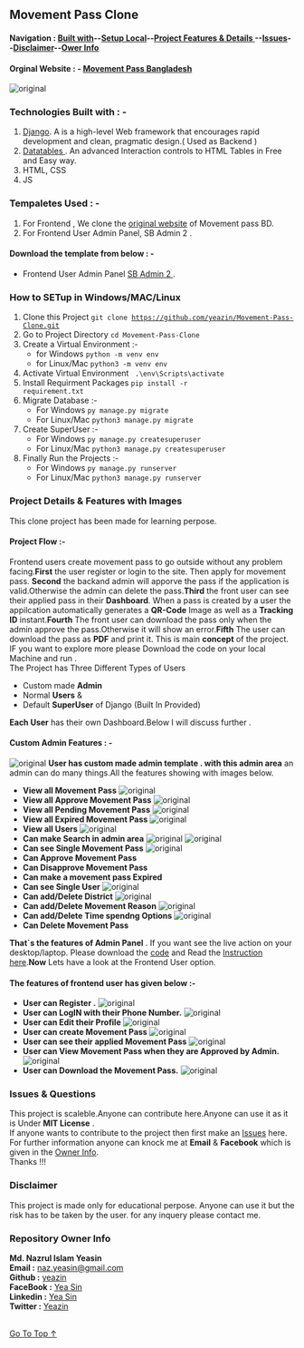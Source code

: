 ##  Movement Pass Clone 
#### Navigation : [Built with](#technologies-built-with----)--[Setup Local](#how-to-setup-in-windowsmaclinux)--[Project Features & Details ](#project-details--features-with-images)--[Issues](#issues--questions)--[Disclaimer](#disclaimer)--[Ower Info ](#repository-owner-info) 

#### Orginal Website : - [Movement Pass Bangladesh](https://movementpass.police.gov.bd/)
![original](readme/original.png)
### Technologies Built with  : -
1. [Django](https://www.djangoproject.com/). A is a high-level Web framework that encourages rapid development and clean, pragmatic design.( Used as Backend )
2. [Datatables ](https://datatables.net/). An advanced Interaction controls to HTML Tables in Free and Easy way. 
3. HTML, CSS
4. JS

### Tempaletes Used : -
1. For Frontend , We clone the [original website](http://movementpass.police.gov.bd/) of Movement pass BD. 
2. For Frontend User Admin Panel, SB Admin 2 .

#### Download the template from below : -
* Frontend User Admin Panel [ SB Admin 2 ](https://startbootstrap.com/theme/sb-admin-2).

### How to SETup in Windows/MAC/Linux
1. Clone this Project <code>git clone https://github.com/yeazin/Movement-Pass-Clone.git </code>
2. Go to Project Directory <code>cd Movement-Pass-Clone </code>
3. Create a Virtual Environment :-
    * for Windows <code>python -m venv env </code>
    * for Linux/Mac <code>python3 -m venv env </code>
4. Activate Virtual Environment <code> .\env\Scripts\activate </code>
5. Install Requirment Packages <code>pip install -r requirement.txt</code>
6. Migrate Database :-
    * For Windows <code>py manage.py migrate</code>
    * For Linux/Mac <code>python3 manage.py migrate</code>
7. Create SuperUser :-
    * For Windows <code>py manage.py createsuperuser</code>
    * For Linux/Mac <code>python3 manage.py createsuperuser</code>
8. Finally Run the Projects :-
    * For Windows <code>py manage.py runserver</code>
    * For Linux/Mac <code>python3 manage.py runserver</code>

### Project Details & Features with Images
This clone project has been made for learning perpose.
#### Project Flow :- 
Frontend users create movement pass to go outside without any problem facing.__First__ the user register or login to the site. Then apply for movement pass. __Second__ the backand admin will apporve the pass if the application is valid.Otherwise the admin can delete the pass.__Third__ the front user can see their applied pass in their __Dashboard__. When a pass is created by a user the appilcation automatically generates a __QR-Code__ Image as well as a __Tracking ID__ instant.__Fourth__ The front user can download the pass only when the admin approve the pass.Otherwise it will show an error.__Fifth__ The user can download the pass as __PDF__ and print it.
This is main __concept__ of the project. IF you want to explore more please Download the code on your local Machine and run . 
<br> The Project has Three Different Types of Users <br>

* Custom made __Admin__ 
* Normal __Users__    &
* Default __SuperUser__ of Django (Built In Provided)

__Each User__ has their own Dashboard.Below I will discuss further .
#### __Custom Admin__ Features : -
![original](readme/admin-area.png)
__User has custom made admin template . with this admin area__ an admin can do many things.All the features showing with images below. 
* __View all Movement Pass__ 
![original](readme/all-pass.png)
* __View all Approve Movement Pass__
![original](readme/approve.png)
* __View all Pending Movement Pass__
![original](readme/pending.png)
* __View all Expired Movement Pass__
![original](readme/expire.png)
* __View all Users__
![original](readme/all-users.png)
* __Can make Search in admin area__
![original](readme/search.png)
![original](readme/search-out.png)
* __Can see Single Movement Pass__
![original](readme/single-reason.png)
* __Can Approve Movement Pass__
* __Can Disapprove Movement Pass__
* __Can make a movement pass Expired__
* __Can see Single User__
![original](readme/single-user.png)
* __Can add/Delete District__
![original](readme/district.png)
* __Can add/Delete Movement Reason__
![original](readme/reason.png)
* __Can add/Delete Time spendng Options__
![original](readme/time.png)
* __Can Delete Movement Pass__

__That`s the features of Admin Panel__ . If you want see the live action on your desktop/laptop. Please download the [code](https://github.com/yeazin/Movement-Pass-Clone) and Read the [Instruction here](#how-to-setup-in-windowsmaclinux).__Now__ Lets have a look at the Frontend User option. <br>
#### The features of frontend user __has given below :-__ 
* __User can __Register__ .__
![original](readme/register.png)
* __User can LogIN with their __Phone Number__.__
![original](readme/login.png)
* __User can Edit their Profile__
![original](readme/edit.png)
* __User can create Movement Pass__
![original](readme/apply.png)
* __User can see their applied Movement Pass__
![original](readme/collect.png)
* __User can View Movement Pass when they are Approved by Admin.__
![original](readme/see.png)
* __User can Download the Movement Pass.__
![original](readme/pdf.png)






 


### Issues & Questions
This project is scaleble.Anyone can contribute here.Anyone can use it as it is Under __MIT License__ .<br>
If anyone wants to contribute to the project then first make an [Issues](https://github.com/yeazin/Movement-Pass-Clone/issues) here.<br>
For further information anyone can knock me at __Email__ & __Facebook__ which is given in the [Owner Info](#repository-owner-info). <br>
Thanks !!!<br>
### Disclaimer
This project is made only for educational perpose. Anyone can use it but the risk has to be taken by the user.
for any inquery please contact me. 

### Repository Owner Info 

__Md. Nazrul Islam Yeasin__ <br>
__Email :__ [ naz.yeasin@gmail.com ](mailto:naz.yeasin@gmail.com) <br>
__Github :__ [yeazin](https://github.com/yeazin)<br>
__FaceBook :__ [Yea Sin](https://facebook.com/yeazin.io) <br>
__Linkedin :__ [Yea Sin](https://www.linkedin.com/in/yeazin/) <br>
__Twitter :__ [Yeazin](https://twitter.com/_yeazin)
<br>
<br>

[Go To Top ↑ ](#movement-pass-clone)  